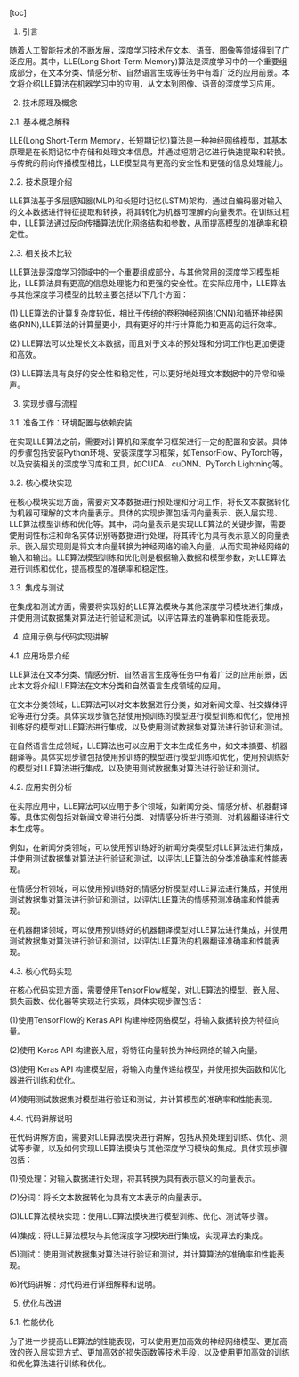
[toc]                    
                
                
1. 引言

随着人工智能技术的不断发展，深度学习技术在文本、语音、图像等领域得到了广泛应用。其中，LLE(Long Short-Term Memory)算法是深度学习中的一个重要组成部分，在文本分类、情感分析、自然语言生成等任务中有着广泛的应用前景。本文将介绍LLE算法在机器学习中的应用，从文本到图像、语音的深度学习应用。

2. 技术原理及概念

2.1. 基本概念解释

LLE(Long Short-Term Memory，长短期记忆)算法是一种神经网络模型，其基本原理是在长期记忆中存储和处理文本信息，并通过短期记忆进行快速提取和转换。与传统的前向传播模型相比，LLE模型具有更高的安全性和更强的信息处理能力。

2.2. 技术原理介绍

LLE算法基于多层感知器(MLP)和长短时记忆(LSTM)架构，通过自编码器对输入的文本数据进行特征提取和转换，将其转化为机器可理解的向量表示。在训练过程中，LLE算法通过反向传播算法优化网络结构和参数，从而提高模型的准确率和稳定性。

2.3. 相关技术比较

LLE算法是深度学习领域中的一个重要组成部分，与其他常用的深度学习模型相比，LLE算法具有更高的信息处理能力和更强的安全性。在实际应用中，LLE算法与其他深度学习模型的比较主要包括以下几个方面：

(1) LLE算法的计算复杂度较低，相比于传统的卷积神经网络(CNN)和循环神经网络(RNN),LLE算法的计算量更小，具有更好的并行计算能力和更高的运行效率。

(2) LLE算法可以处理长文本数据，而且对于文本的预处理和分词工作也更加便捷和高效。

(3) LLE算法具有良好的安全性和稳定性，可以更好地处理文本数据中的异常和噪声。

3. 实现步骤与流程

3.1. 准备工作：环境配置与依赖安装

在实现LLE算法之前，需要对计算机和深度学习框架进行一定的配置和安装。具体的步骤包括安装Python环境、安装深度学习框架，如TensorFlow、PyTorch等，以及安装相关的深度学习库和工具，如CUDA、cuDNN、PyTorch Lightning等。

3.2. 核心模块实现

在核心模块实现方面，需要对文本数据进行预处理和分词工作，将长文本数据转化为机器可理解的文本向量表示。具体的实现步骤包括词向量表示、嵌入层实现、LLE算法模型训练和优化等。其中，词向量表示是实现LLE算法的关键步骤，需要使用词性标注和命名实体识别等数据进行处理，将其转化为具有表示意义的向量表示。嵌入层实现则是将文本向量转换为神经网络的输入向量，从而实现神经网络的输入和输出。LLE算法模型训练和优化则是根据输入数据和模型参数，对LLE算法进行训练和优化，提高模型的准确率和稳定性。

3.3. 集成与测试

在集成和测试方面，需要将实现好的LLE算法模块与其他深度学习模块进行集成，并使用测试数据集对算法进行验证和测试，以评估算法的准确率和性能表现。

4. 应用示例与代码实现讲解

4.1. 应用场景介绍

LLE算法在文本分类、情感分析、自然语言生成等任务中有着广泛的应用前景，因此本文将介绍LLE算法在文本分类和自然语言生成领域的应用。

在文本分类领域，LLE算法可以对文本数据进行分类，如对新闻文章、社交媒体评论等进行分类。具体实现步骤包括使用预训练的模型进行模型训练和优化，使用预训练好的模型对LLE算法进行集成，以及使用测试数据集对算法进行验证和测试。

在自然语言生成领域，LLE算法也可以应用于文本生成任务中，如文本摘要、机器翻译等。具体实现步骤包括使用预训练的模型进行模型训练和优化，使用预训练好的模型对LLE算法进行集成，以及使用测试数据集对算法进行验证和测试。

4.2. 应用实例分析

在实际应用中，LLE算法可以应用于多个领域，如新闻分类、情感分析、机器翻译等。具体实例包括对新闻文章进行分类、对情感分析进行预测、对机器翻译进行文本生成等。

例如，在新闻分类领域，可以使用预训练好的新闻分类模型对LLE算法进行集成，并使用测试数据集对算法进行验证和测试，以评估LLE算法的分类准确率和性能表现。

在情感分析领域，可以使用预训练好的情感分析模型对LLE算法进行集成，并使用测试数据集对算法进行验证和测试，以评估LLE算法的情感预测准确率和性能表现。

在机器翻译领域，可以使用预训练好的机器翻译模型对LLE算法进行集成，并使用测试数据集对算法进行验证和测试，以评估LLE算法的机器翻译准确率和性能表现。

4.3. 核心代码实现

在核心代码实现方面，需要使用TensorFlow框架，对LLE算法的模型、嵌入层、损失函数、优化器等实现进行实现，具体实现步骤包括：

(1)使用TensorFlow的 Keras API 构建神经网络模型，将输入数据转换为特征向量。

(2)使用 Keras API 构建嵌入层，将特征向量转换为神经网络的输入向量。

(3)使用 Keras API 构建模型层，将输入向量传递给模型，并使用损失函数和优化器进行训练和优化。

(4)使用测试数据集对模型进行验证和测试，并计算模型的准确率和性能表现。

4.4. 代码讲解说明

在代码讲解方面，需要对LLE算法模块进行讲解，包括从预处理到训练、优化、测试等步骤，以及如何实现LLE算法模块与其他深度学习模块的集成。具体实现步骤包括：

(1)预处理：对输入数据进行处理，将其转换为具有表示意义的向量表示。

(2)分词：将长文本数据转化为具有文本表示的向量表示。

(3)LLE算法模块实现：使用LLE算法模块进行模型训练、优化、测试等步骤。

(4)集成：将LLE算法模块与其他深度学习模块进行集成，实现算法的集成。

(5)测试：使用测试数据集对算法进行验证和测试，并计算算法的准确率和性能表现。

(6)代码讲解：对代码进行详细解释和说明。

5. 优化与改进

5.1. 性能优化

为了进一步提高LLE算法的性能表现，可以使用更加高效的神经网络模型、更加高效的嵌入层实现方式、更加高效的损失函数等技术手段，以及使用更加高效的训练和优化算法进行训练和优化。

